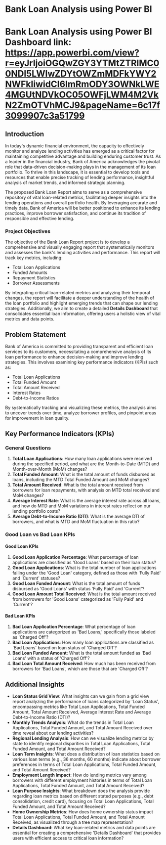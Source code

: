 # Bank Loan Analysis using Power BI

# Bank Loan Analysis using Power BI Dashboard link: https://app.powerbi.com/view?r=eyJrIjoiOGQwZGY3YTMtZTRlMC00NDI5LWIwZDYtOWZmMDFkYWY2NWFkIiwidCI6ImRmODY3OWNkLWE4MGUtNDVkOC05OWFjLWM4M2VkN2ZmOTVhMCJ9&pageName=6c17f3099907c3a51799

## Introduction
In today's dynamic financial environment, the capacity to effectively monitor and analyze lending activities has emerged as a critical factor for maintaining competitive advantage and building enduring customer trust. As a leader in the financial industry, Bank of America acknowledges the pivotal role that data-driven decision-making plays in the management of its loan portfolio. To thrive in this landscape, it is essential to develop tools and resources that enable precise tracking of lending performance, insightful analysis of market trends, and informed strategic planning.

The proposed Bank Loan Report aims to serve as a comprehensive repository of vital loan-related metrics, facilitating deeper insights into the lending operations and overall portfolio health. By leveraging accurate and timely data, Bank of America will be better positioned to enhance its lending practices, improve borrower satisfaction, and continue its tradition of responsible and effective lending.

### Project Objectives
The objective of the Bank Loan Report project is to develop a comprehensive and visually engaging report that systematically monitors and assesses the bank's lending activities and performance. This report will track key metrics, including:
- Total Loan Applications
- Funded Amounts
- Repayment Statistics
- Borrower Assessments

By integrating critical loan-related metrics and analyzing their temporal changes, the report will facilitate a deeper understanding of the health of the loan portfolio and highlight emerging trends that can shape our lending strategies. Additionally, we aim to create a detailed **Details Dashboard** that consolidates essential loan information, offering users a holistic view of vital metrics and data points.

## Problem Statement
Bank of America is committed to providing transparent and efficient loan services to its customers, necessitating a comprehensive analysis of its loan performance to enhance decision-making and improve lending strategies. This involves examining key performance indicators (KPIs) such as:
- Total Loan Applications
- Total Funded Amount
- Total Amount Received
- Interest Rates
- Debt-to-Income Ratios

By systematically tracking and visualizing these metrics, the analysis aims to uncover trends over time, analyze borrower profiles, and pinpoint areas for improvement in loan quality.

## Key Performance Indicators (KPIs)
### General Questions
1. **Total Loan Applications**: How many loan applications were received during the specified period, and what are the Month-to-Date (MTD) and Month-over-Month (MoM) changes?
2. **Total Funded Amount**: What is the total amount of funds disbursed as loans, including the MTD Total Funded Amount and MoM changes?
3. **Total Amount Received**: What is the total amount received from borrowers for loan repayments, with analysis on MTD total received and MoM changes?
4. **Average Interest Rate**: What is the average interest rate across all loans, and how do MTD and MoM variations in interest rates reflect on our lending portfolio costs?
5. **Average Debt-to-Income Ratio (DTI)**: What is the average DTI of borrowers, and what is MTD and MoM fluctuation in this ratio?

### Good Loan vs Bad Loan KPIs
#### Good Loan KPIs
1. **Good Loan Application Percentage**: What percentage of loan applications are classified as 'Good Loans' based on their loan status?
2. **Good Loan Applications**: What is the total number of loan applications falling under the 'Good Loan' category, defined as those with 'Fully Paid' and 'Current' statuses?
3. **Good Loan Funded Amount**: What is the total amount of funds disbursed as 'Good Loans' with status 'Fully Paid' and 'Current'?
4. **Good Loan Amount Total Received**: What is the total amount received from borrowers for 'Good Loans' categorized as 'Fully Paid' and 'Current’?

#### Bad Loan KPIs
1. **Bad Loan Application Percentage**: What percentage of loan applications are categorized as 'Bad Loans,' specifically those labeled as 'Charged Off'?
2. **Bad Loan Applications**: How many loan applications are classified as 'Bad Loans' based on loan status of 'Charged Off'?
3. **Bad Loan Funded Amount**: What is the total amount funded as 'Bad Loans' with a status of 'Charged Off'?
4. **Bad Loan Total Amount Received**: How much has been received from borrowers for 'Bad Loans', which are those that are 'Charged Off’?

## Additional Insights
- **Loan Status Grid View**: What insights can we gain from a grid view report analyzing the performance of loans categorized by 'Loan Status', encompassing metrics like Total Loan Applications, Total Funded Amount, Total Amount Received, Average Interest Rate and Average Debt-to-Income Ratio (DTI)?
- **Monthly Trends Analysis**: What do the trends in Total Loan Applications, Total Funded Amount, and Total Amount Received over time reveal about our lending activities?
- **Regional Lending Analysis**: How can we visualize lending metrics by state to identify regional disparities in Total Loan Applications, Total Funded Amount, and Total Amount Received?
- **Loan Term Insights**: What does a distribution of loan statistics based on various loan terms (e.g., 36 months, 60 months) indicate about borrower preferences in terms of Total Loan Applications, Total Funded Amount, and Total Amount Received?
- **Employment Length Impact**: How do lending metrics vary among borrowers with different employment histories in terms of Total Loan Applications, Total Funded Amount, and Total Amount Received?
- **Loan Purpose Insights**: What breakdown does the analysis provide regarding loan metrics based on different stated purposes (e.g., debt consolidation, credit card), focusing on Total Loan Applications, Total Funded Amount, and Total Amount Received?
- **Home Ownership Metrics**: How does home ownership status impact Total Loan Applications, Total Funded Amount, and Total Amount Received, as visualized through a tree map representation?
- **Details Dashboard**: What key loan-related metrics and data points are essential for creating a comprehensive 'Details Dashboard' that provides users with efficient access to critical loan information?
